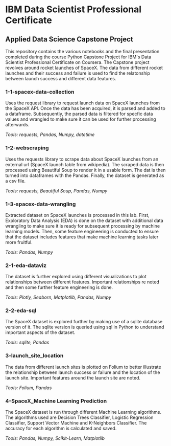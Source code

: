 # IBM Data Scientist Professional Certificate
## Applied Data Science Capstone Project

This repository contains the various notebooks and the final presentation completed during the course Python Capstone Project for IBM's Data Scientist Professional Certificate on Coursera. The Capstone project revolves around rocket launches of SpaceX. The data from different rocket launches and their success and failure is used to find the relatonship between launch success and different data features.


### 1-1-spacex-data-collection
Uses the request library to request launch data on SpaceX launches from the SpaceX API. Once the data has been acquired, it is parsed and added to a dataframe. Subsequently, the parsed data is filtered for specfic data values and wrangled to make sure it can be used for further processing afterwards.

*Tools: requests, Pandas, Numpy, datetime*

### 1-2-webscraping
Uses the requests library to scrape data about SpaceX launches from an external url (SpaceX launch table from wikipedia). The scraped data is then processed using Beautiful Soup to render it in a usable form. The dat is then turned into dataframes with the Pandas. Finally, the dataset is generated as a csv file.

*Tools: requests, Beautiful Soup, Pandas, Numpy*

### 1-3-spacex-data-wrangling
Extracted dataset on SpaceX launches is processed in this lab. First, Exploratory Data Analysis (EDA) is done on the dataset with additional data wrangling to make sure it is ready for subsequent processing by machine learning models. Then, some feature engineering is conducted to ensure that the dataset includes features that make machine learning tasks later more fruitful.

*Tools: Pandas, Numpy*

### 2-1-eda-dataviz
The dataset is further explored using different visualizations to plot relationships between different features. Important relationships re noted and then some further feature engineering is done.

*Tools: Plotly, Seaborn, Matplotlib, Pandas, Numpy*

### 2-2-eda-sql
The SpaceX dataset is explored further by making use of a sqlite database version of it. The sqlite version is queried using sql in Python to understand important aspects of the dataset.

*Tools: sqlite, Pandas*

### 3-launch_site_location
The data from different launch sites is plotted on Folium to better illustrate the relationship between launch success or failure and the location of the launch site. Important features around the launch site are noted.

*Tools: Folium, Pandas*

### 4-SpaceX_Machine Learning Prediction
The SpaceX dataset is run through different Machine Learning algorithms. The algorithms used are Decision Trees Classifier, Logistic Regression Classifier, Support Vector Machine and K-Neighbors Classifier. The accuracy for each algorithm is calculated and saved.

*Tools: Pandas, Numpy, Scikit-Learn, Matplotlib*
